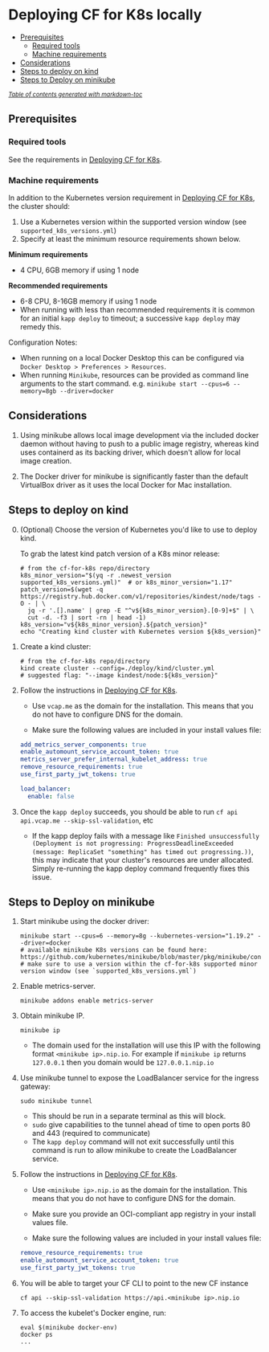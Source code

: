 # Deploying CF for K8s locally

- [Prerequisites](#prerequisites)
  * [Required tools](#required-tools)
  * [Machine requirements](#machine-requirements)
- [Considerations](#considerations)
- [Steps to deploy on kind](#steps-to-deploy-on-kind)
- [Steps to Deploy on minikube](#steps-to-deploy-on-minikube)

<small><i><a href='http://ecotrust-canada.github.io/markdown-toc/'>Table of contents generated with markdown-toc</a></i></small>


## Prerequisites

### Required tools

See the requirements in [Deploying CF for K8s](deploy.md#required-tools).

### Machine requirements

In addition to the Kubernetes version requirement in [Deploying CF for K8s](deploy.md#kubernetes-cluster-requirements), the cluster should:

1. Use a Kubernetes version within the supported version window (see `supported_k8s_versions.yml`)
2. Specify at least the minimum resource requirements shown below.

**Minimum requirements**

- 4 CPU, 6GB memory if using 1 node

**Recommended requirements**

- 6-8 CPU, 8-16GB memory if using 1 node
- When running with less than recommended requirements it is common for an initial `kapp deploy` to timeout; a successive `kapp deploy` may remedy this.

Configuration Notes:
- When running on a local Docker Desktop this can be configured via `Docker Desktop > Preferences > Resources`.
- When running `Minikube`, resources can be provided as command line arguments to the start command. e.g. `minikube start --cpus=6 --memory=8gb --driver=docker`

## Considerations

1. Using minikube allows local image development via the included docker daemon
   without having to push to a public image registry, whereas kind uses
   containerd as its backing driver, which doesn't allow for local image
   creation.

1. The Docker driver for minikube is significantly faster than the default
   VirtualBox driver as it uses the local Docker for Mac installation.

## Steps to deploy on kind

0. (Optional) Choose the version of Kubernetes you'd like to use to deploy kind.

   To grab the latest kind patch version of a K8s minor release:

   ```console
   # from the cf-for-k8s repo/directory
   k8s_minor_version="$(yq -r .newest_version supported_k8s_versions.yml)"  # or k8s_minor_version="1.17"
   patch_version=$(wget -q https://registry.hub.docker.com/v1/repositories/kindest/node/tags -O - | \
     jq -r '.[].name' | grep -E "^v${k8s_minor_version}.[0-9]+$" | \
     cut -d. -f3 | sort -rn | head -1)
   k8s_version="v${k8s_minor_version}.${patch_version}"
   echo "Creating kind cluster with Kubernetes version ${k8s_version}"
   ```

1. Create a kind cluster:

   ```console
   # from the cf-for-k8s repo/directory
   kind create cluster --config=./deploy/kind/cluster.yml
   # suggested flag: "--image kindest/node:${k8s_version}"
   ```

2. Follow the instructions in [Deploying CF for K8s](deploy.md).

   - Use `vcap.me` as the domain for the installation. This means that you do not have to
     configure DNS for the domain.

   - Make sure the following values are included in your install values file:
   ```yaml
   add_metrics_server_components: true
   enable_automount_service_account_token: true
   metrics_server_prefer_internal_kubelet_address: true
   remove_resource_requirements: true
   use_first_party_jwt_tokens: true
   
   load_balancer:
     enable: false
   ```

3. Once the `kapp deploy` succeeds, you should be able to run `cf api api.vcap.me --skip-ssl-validation`, etc

   * If the kapp deploy fails with a message like `Finished unsuccessfully (Deployment is not progressing: ProgressDeadlineExceeded (message: ReplicaSet "something" has timed out progressing.))`, this may indicate that your cluster's resources are under allocated. Simply re-running the kapp deploy command frequently fixes this issue.

## Steps to Deploy on minikube

1. Start minikube using the docker driver:

   ```console
   minikube start --cpus=6 --memory=8g --kubernetes-version="1.19.2" --driver=docker
   # available minikube K8s versions can be found here: https://github.com/kubernetes/minikube/blob/master/pkg/minikube/constants/constants.go
   # make sure to use a version within the cf-for-k8s supported minor version window (see `supported_k8s_versions.yml`)
   ```

1. Enable metrics-server.

   ```console
   minikube addons enable metrics-server
   ```

1. Obtain minikube IP.

   ```console
   minikube ip
   ```

   - The domain used for the installation will use this IP with the following format `<minikube ip>.nip.io`.  For example if `minikube ip` returns `127.0.0.1` then you domain would be `127.0.0.1.nip.io`

1. Use minikube tunnel to expose the LoadBalancer service for the ingress
   gateway:

   ```console
   sudo minikube tunnel
   ```

   - This should be run in a separate terminal as this will block.
   - `sudo` give capabilities to the tunnel ahead of time to open ports 80 and 443 (required to communicate)
   - The `kapp deploy` command will not exit successfully until this command is
     run to allow minikube to create the LoadBalancer service.

1. Follow the instructions in [Deploying CF for K8s](deploy.md).

   - Use `<minikube ip>.nip.io` as the domain for the installation. This means that you do not have to
     configure DNS for the domain.

   - Make sure you provide an OCI-compliant app registry in your install values file.

   - Make sure the following values are included in your install values file:
   ```yaml
   remove_resource_requirements: true
   enable_automount_service_account_token: true
   use_first_party_jwt_tokens: true
   ```

1. You will be able to target your CF CLI to point to the new CF instance

   ```console
   cf api --skip-ssl-validation https://api.<minikube ip>.nip.io
   ```

1. To access the kubelet's Docker engine, run:

   ```console
   eval $(minikube docker-env)
   docker ps
   ...
   ```
